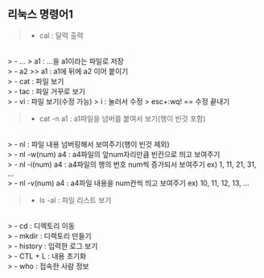 ## 리눅스 명령어1

> - cal  : 달력 출력
<br>
>  - ... > a1 : ...을 a1이라는 파일로 저장 
<br>
> - a2 >> a1 : a1에 뒤에 a2 이어 붙이기
<br>
> - cat : 파일 보기
<br>
> - tac : 파일 거꾸로 보기
<br>
> - vi : 파일 보기(수정 가능)
>   i : 눌러서 수정
> esc+:wq! == 수정 끝내기


> - cat -n a1 : a1파일을 넘버를 붙여서 보기(행이 빈것 포함)
<br>
> - nl : 파일 내용 넘버링해서 보여주기(행이 빈것 제외)
<br>
> - nl -w(num) a4 : a4파일의 앞num자리만큼 빈칸으로 띄고 보여주기 
<br>
> - nl -i(num) a4 : a4파일의 행의 번호 num씩 증가되서 보여주기
 ex) 1, 11, 21, 31, ...
<br>
> - nl -v(num) a4 : a4파일 내용을 num칸씩 띄고 보여주기
 ex) 10, 11, 12, 13, ...


> - ls -al : 파일 리스트 보기
<br>
> - cd : 디렉토리 이동
<br>
> - mkdir : 디렉토리 만들기
<br>
> - history : 입력한 로그 보기
<br>
> - CTL + L : 내용 초기화
<br>
> -  who : 접속한 사람 정보
